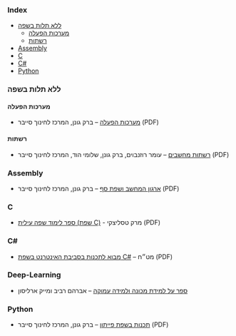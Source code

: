 ### Index

* [ללא תלות בשפה](#ללא-תלות-בשפה)
    * [מערכות הפעלה](#מערכות-הפעלה)
    * [רשתות](#רשתות)
* [Assembly](#assembly)
* [C](#c)
* [C#](#csharp)
* [Python](#python)


### ללא תלות בשפה

#### מערכות הפעלה

* [מערכות הפעלה](https://data.cyber.org.il/os/os_book.pdf) – ברק גונן, המרכז לחינוך סייבר (PDF)


#### רשתות

* [רשתות מחשבים](https://data.cyber.org.il/networks/networks.pdf) – עומר רוזנבוים, ברק גונן, שלומי הוד, המרכז לחינוך סייבר (PDF)


### Assembly

* [ארגון המחשב ושפת סף](https://data.cyber.org.il/assembly/assembly_book.pdf) – ברק גונן, המרכז לחינוך סייבר (PDF)


### C 

* [ספר לימוד שפה עילית (שפת C)](https://moked.education.gov.il/MafmarFiles/C_LangIG_3Version.pdf) - מרק טסליצקי (PDF)


### <a id="csharp"></a>C\#

* [מבוא לתכנות בסביבת האינטרנט בשפת C#](https://meyda.education.gov.il/files/free%20books/%D7%9E%D7%91%D7%95%D7%90%20%D7%9C%D7%AA%D7%9B%D7%A0%D7%95%D7%AA%20%D7%91%D7%A1%D7%91%D7%99%D7%91%D7%AA%20%D7%94%D7%90%D7%99%D7%A0%D7%98%D7%A8%D7%A0%D7%98%20090216.pdf) – מט״ח (PDF)


### Deep-Learning

* [ספר על למידת מכונה ולמידה עמוקה](https://github.com/AvrahamRaviv/Deep-Learning-in-Hebrew) – אברהם רביב ומייק ארליסון


### Python

* [תכנות בשפת פייתון](https://data.cyber.org.il/python/python_book.pdf) – ברק גונן, המרכז לחינוך סייבר (PDF)

